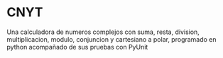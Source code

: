 # CNYT
Una calculadora de numeros complejos con suma, resta, division, multiplicacion, modulo, conjuncion y cartesiano a polar, programado en python acompañado de sus pruebas con PyUnit
